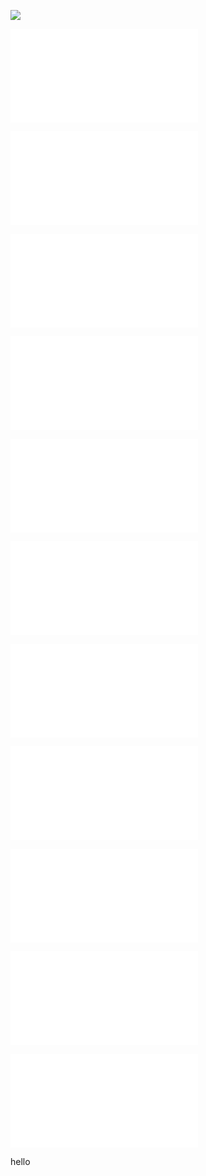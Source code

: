 ![](01_Disability_justice_and_life_affirmation_flipping_the_table.canvas)

![](01_entries/01.00_Intro.md)

![](01_entries/01.01.00_Orienting_the_table.md)

![](01_entries/01.01.01_Sedimentation.md)

![](01_entries/01.01.02_Queering_the_axis.md)

![](01_entries/01.01.03_Transdisciplinary_practice.md)

![](01_entries/01.02.00_The_Crip_Table.md)

![](01_entries/01.02.01_PoliticalRelational_Model.md)

![](01_entries/01.02.02_Crip_Time_+_Crip_Futures.md)

![](01_entries/01.02.03_Crip_intersectionality.md)

![](01_entries/01.02.04_Cripping_Technoscience.md)

![](01_entries/01.03.00_Conclusion.md)




hello
